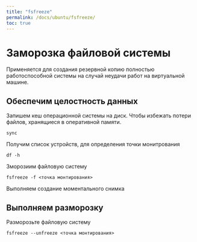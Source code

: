 ```yaml
---
title: "fsfreeze"
permalink: /docs/ubuntu/fsfreeze/
toc: true
---
```


# Заморозка файловой системы

Применяется для создания резервной копию полностью работоспособной системы
на случай неудачи работ на виртуальной машине.

## Обеспечим целостность данных

Запишем кеш операционной системы на диск.
Чтобы избежать потери файлов, хранящиеся в оперативной памяти.
```
sync
```

Получим список устройств, для определения точки монитрования
```
df -h
```

Зморозиим файловую систему
```
fsfreeze -f <точка монтирования>
```

Выполняем создание моментального снимка

## Выполняем разморозку

Разморозьте файловую систему
```
fsfreeze --unfreeze <точка монтирования>
```

